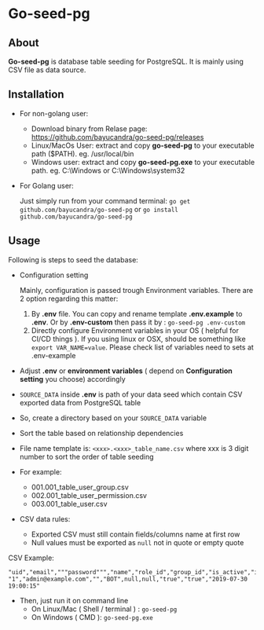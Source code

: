 # Go-seed-pg

## About

**Go-seed-pg** is database table seeding for PostgreSQL. It is mainly using CSV file as data source.

## Installation

- For non-golang user:
    - Download binary from Relase page: <https://github.com/bayucandra/go-seed-pg/releases>
    - Linux/MacOs User: extract and copy **go-seed-pg** to your executable path ($PATH). eg. /usr/local/bin
    - Windows user: extract and copy **go-seed-pg.exe** to your executable path. eg. C:\Windows or C:\Windows\system32

- For Golang user:

    Just simply run from your command terminal: `go get github.com/bayucandra/go-seed-pg` or `go install  github.com/bayucandra/go-seed-pg`

## Usage
Following is steps to seed the database:

- Configuration setting
    
    Mainly, configuration is passed trough Environment variables. There are 2 option regarding this matter:
    
    1. By **.env** file. You can copy and rename template **.env.example** to **.env**. Or by **.env-custom** then pass it by : `go-seed-pg .env-custom`
    2. Directly configure Environment variables in your OS ( helpful for CI/CD things ). If you using linux or OSX, should be something like `export VAR_NAME=value`. Please check list of variables need to sets at .env-example
    
- Adjust **.env** or **environment variables** ( depend on **Configuration setting** you choose) accordingly
- `SOURCE_DATA` inside **.env** is path of your data seed which contain CSV exported data from PostgreSQL table
- So, create a directory based on your `SOURCE_DATA` variable
- Sort the table based on relationship dependencies
- File name template is: `<xxx>.<xxx>_table_name.csv` where xxx is 3 digit number to sort the order of table seeding
- For example:
    - 001.001_table_user_group.csv
    - 002.001_table_user_permission.csv
    - 003.001_table_user.csv
- CSV data rules:
    - Exported CSV must still contain fields/columns name at first row
    - Null values must be exported as `null` not in quote or empty quote
    
CSV Example:

```
"uid","email","""password""","name","role_id","group_id","is_active","is_approved","created_at"
"1","admin@example.com","","BOT",null,null,"true","true","2019-07-30 19:00:15"
```

- Then, just run it on command line
    - On Linux/Mac ( Shell / terminal ) : `go-seed-pg`
    - On Windows ( CMD ): `go-seed-pg.exe`
